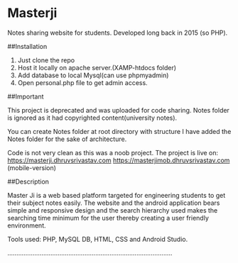 # Masterji
Notes sharing website for students.
Developed long back in 2015 (so PHP).

##Installation
1. Just clone the repo
2. Host it locally on apache server.(XAMP-htdocs folder)
3. Add database to local Mysql(can use phpmyadmin)
4. Open personal.php file to get admin access.

##Important

This project is deprecated and was uploaded for code sharing.
Notes folder is ignored as it had copyrighted content(university notes).

You can create Notes folder at root directory with structure
I have added the Notes folder for the sake of architecture.

Code is not very clean as this was a noob project.
The project is live on: 
https://masterji.dhruvsrivastav.com
https://masterjimob.dhruvsrivastav.com (mobile-version)

##Description

Master Ji is a web based platform targeted for engineering students to get
their subject notes easily. The website and the android application bears simple and
responsive design and the search hierarchy used makes the searching time minimum for the user
thereby creating a user friendly environment.

Tools used: PHP, MySQL DB, HTML, CSS and Android Studio.

............................................................................................

